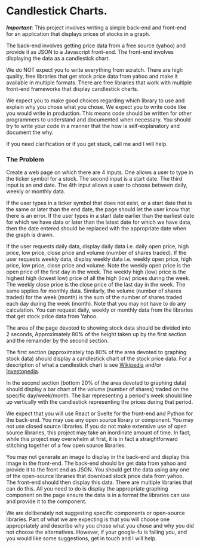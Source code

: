# Candlestick Charts.

***Important***:
This project involves writing a simple back-end and front-end for an application that displays prices of stocks in a graph.

The back-end involves getting price data from a free source (yahoo) and provide it as JSON to a Javascript front-end. The front-end involves displaying the data as a candlestick chart. 

We do NOT expect you to write everything from scratch. There are high quality, free libraries that get stock price data from yahoo and make it available in multiple formats. There are free libraries that work with multiple front-end frameworks that display candlestick charts.

We expect you to make good choices regarding which library to use and explain why you chose what you chose. We expect you to write code like you would write in production. This means code should be written for other programmers to understand and documented when necessary. You should try to write your code in a manner that the how is self-explanatory and document the why.

If you need clarification or if you get stuck, call me and I will help.

### The Problem
Create a web page on which there are 4 inputs. One allows a user to type in the ticker symbol for a stock. The second input is a start date. The third input is an end date. The 4th input allows a user to choose between daily, weekly or monthly data.

If the user types in a ticker symbol that does not exist, or a start date that is the same or later than the end date, the page should let the user know that there is an error. If the user types in a start date earlier than the earliest date for which we have data or later than the latest date for which we have data, then the date entered should be replaced with the appropriate date when the graph is drawn.

If the user requests daily data, display daily data i.e. daily open price, high price, low price, close price and volume (number of shares traded). If the user requests weekly data, display weekly data i.e. weekly open price, high price, low price, close price and volume. Note the weekly open price is the open price of the first day in the week. The weekly high (low) price is the highest high (lowest low) price of all the high (low) prices during the week. The weekly close price is the close price of the last day in the week. The same applies for monthly data. Similarly, the volume (number of shares traded) for the week (month) is the sum of the number of shares traded each day during the week (month). Note that you may not have to do any calculation. You can request daily, weekly or monthly data from the libraries that get stock price data from Yahoo.

The area of the page devoted to showing stock data should be divided into 2 seconds, Approximately 80% of the height taken up by the first section and the remainder by the second section.

The first section (approximately top 80% of the area devoted to graphing stock data) should display a candlestick chart of the stock price data. For a description of what a candlestick chart is see [Wikipedia](https://en.wikipedia.org/wiki/Candlestick_chart) and/or  [Investopedia](https://www.investopedia.com/trading/candlestick-charting-what-is-it/).

In the second section (bottom 20% of the area devoted to graphing data) should display a bar chart of the volume (number of shares) traded on the specific day/week/month. The bar representing a period's week should line up vertically with the candlestick representing the prices during that period.

We expect that you will use React or Svelte for the front-end and Python for the back-end. You may use any open source library or component. You may not use closed source libraries. If you do not make extensive use of open source libraries, this project may take an inordinate amount of time. In fact, while this project may overwhelm at first, it is in fact a straightforward stitching together of a few open source libraries. 

You may not generate an image to display in the back-end and display this image in the front-end. The back-end should be get data from yahoo and provide it to the front end as JSON. You should get the data using any one of the open-source libraries that download stock price data from yahoo. The front-end should then display this data. There are multiple libraries that can do this. All you need to do is display the appropriate graphing component on the page ensure the data is in a format the libraries can use and provide it to the component.

We are deliberately not suggesting specific components or open-source libraries. Part of what we are expecting is that you will choose one appropriately and describe why you chose what you chose and why you did not choose the alternatives. However, if your google-fu is failing you, and you would like some suggestions, get in touch and I will help. 
